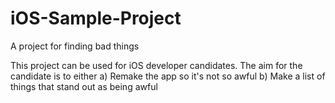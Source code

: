 # iOS-Sample-Project
A project for finding bad things

This project can be used for iOS developer candidates. The aim for the candidate is to either
a) Remake the app so it's not so awful
b) Make a list of things that stand out as being awful
